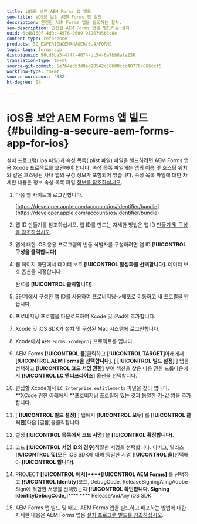 ```yaml
---
title: iOS용 보안 AEM Forms 앱 빌드
seo-title: iOS용 보안 AEM Forms 앱 빌드
description: 안전한 AEM Forms 앱을 빌드하는 절차.
seo-description: 안전한 AEM Forms 앱을 빌드하는 절차.
uuid: 6c4b160f-4d0c-4976-9609-9196795b6c8e
content-type: reference
products: SG_EXPERIENCEMANAGER/6.4/FORMS
topic-tags: forms-app
discoiquuid: 90cd8ba5-4f47-4074-bc54-6a7bb8afe256
translation-type: tm+mt
source-git-commit: 5e764edb3d8ed98542c50b80cac40776c886ccf5
workflow-type: tm+mt
source-wordcount: '382'
ht-degree: 0%

---
```



# iOS용 보안 AEM Forms 앱 빌드 {#building-a-secure-aem-forms-app-for-ios}

설치 프로그램(.ipa 파일)과 속성 목록(.plist 파일) 파일을 빌드하려면 AEM Forms 앱용 Xcode 프로젝트를 보관해야 합니다. 속성 목록 파일에는 앱의 이름 및 호스팅 위치와 같은 호스팅된 사내 앱의 구성 정보가 포함되어 있습니다. 속성 목록 파일에 대한 자세한 내용은 정보 속성 목록 파일 [정보를 참조하십시오](https://developer.apple.com/library/ios/#documentation/general/Reference/InfoPlistKeyReference/Articles/AboutInformationPropertyListFiles.html).

1. 다음 웹 사이트에 로그인합니다.

   [https://developer.apple.com/account/ios/identifier/bundle](https://developer.apple.com/account/ios/identifier/bundle)

1. 앱 ID 만들기를 참조하십시오. 앱 ID를 만드는 자세한 방법은 앱 ID [만들기 및 구성을 참조하십시오](https://developer.apple.com/library/ios/documentation/IDEs/Conceptual/AppDistributionGuide/MaintainingProfiles/MaintainingProfiles.html).
1. 앱에 대한 iOS 응용 프로그램의 번들 식별자를 구성하려면 앱 ID **[!UICONTROL 구성을 클릭합니다]**.
1. 웹 페이지 하단에서 데이터 보호 **[!UICONTROL 활성화를 선택합니다]**. 데이터 보호 옵션을 지정합니다.

   완료를 **[!UICONTROL 클릭합니다]**.

1. 3단계에서 구성한 앱 ID를 사용하여 프로비저닝->배포로 이동하고 새 프로필을 만듭니다.
1. 프로비저닝 프로필을 다운로드하여 Xcode 및 iPad에 추가합니다.
1. Xcode 및 iOS SDK가 설치 및 구성된 Mac 시스템에 로그인합니다.
1. Xcode에서 `AEM Forms.xcodeproj` 프로젝트를 엽니다.
1. AEM Forms **[!UICONTROL 를]**&#x200B;클릭하고 **[!UICONTROL TARGET]**&#x200B;아래에서 **[!UICONTROL AEM Forms을 선택합니다]**. [ **[!UICONTROL 빌드 설정]** ] 탭을 선택하고 **[!UICONTROL 코드 서명 권한]** 부여 섹션을 찾은 다음 권한 드롭다운에서 **[!UICONTROL LC 엔터프라이즈]** 옵션을 선택합니다.
1. 편집할 Xcode에서 `LC Enterprise.entitlements` 파일을 찾아 엽니다. **XCode 권한 아래에서 **프로비저닝 프로필에 있는 것과 동일한 키-값 쌍을 추가합니다.
1. [ **[!UICONTROL 빌드 설정]** ] 탭에서 **[!UICONTROL 모두]** 를 **[!UICONTROL 클릭한]**&#x200B;다음 [결합]을클릭합니다.
1. 설정 **[!UICONTROL 목록에서 코드 서명]** 을 **[!UICONTROL 확장합니다]**.
1. 코드 **[!UICONTROL 서명 ID의 경우]**&#x200B;적절한 서명을 선택합니다. 디버그, 릴리스 **[!UICONTROL 및]**&#x200B;모든 iOS SDK에 대해 동일한 서명 **[!UICONTROL 을]**&#x200B;선택해야 **[!UICONTROL 합니다]**.
1. PROJECT **[!UICONTROL 에서]****[!UICONTROL AEM Forms]** 를 선택하고 **[!UICONTROL Identity]**&#x200B;코드, DebugCode, ReleaseSigningAlingAdobe Sign에 적합한 서명을 선택했는지 **[!UICONTROL 확인합니다. Signing IdentityDebugCode,]****** **** ReleaseAndAny iOS SDK
1. AEM Forms 앱 빌드 및 배포. AEM Forms 앱을 빌드하고 배포하는 방법에 대한 자세한 내용은 AEM Forms 앱용 [설치 프로그램 빌드를 참조하십시오](setup-xcode-project-build-installer.md#build-the-installer-for-the-mobile-workspace-app).
